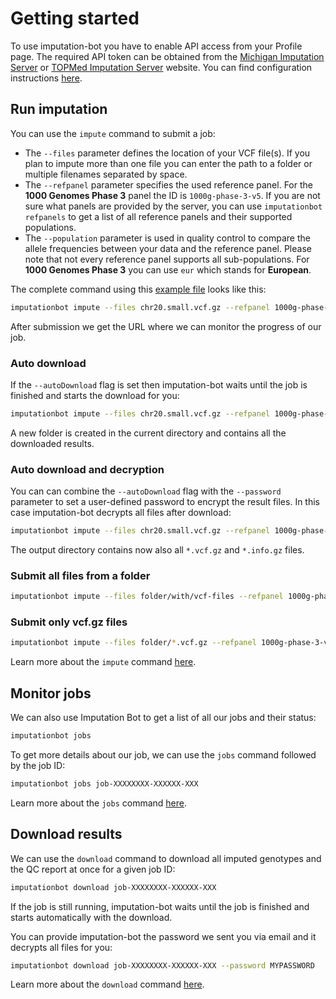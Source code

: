 # Getting started

To use imputation-bot you have to enable API access from your Profile page. The required API token can be obtained from the [Michigan Imputation Server](https://imputationserver.sph.umich.edu) or [TOPMed Imputation Server](https://imputation.biodatacatalyst.nhlbi.nih.gov/) website. You can find configuration instructions [here](instances.md).


## Run imputation

You can use the `impute` command to submit a job:

- The `--files` parameter defines the location of your VCF file(s). If you plan to impute more than one file you can enter the path to a folder or multiple filenames separated by space.
- The `--refpanel` parameter specifies the used reference panel. For the **1000 Genomes Phase 3** panel the ID is `1000g-phase-3-v5`. If you are not sure what panels are provided by the server, you can use `imputationbot refpanels` to get a list of all reference panels and their supported populations.
- The `--population` parameter is used in quality control to compare the allele frequencies between your data and the reference panel. Please note that not every reference panel supports all sub-populations. For **1000 Genomes Phase 3** you can use `eur` which stands for **European**.

The complete command using this [example file](https://github.com/lukfor/imputationserver-ashg20/raw/main/files/chr20.R50.merged.1.330k.recode.small.vcf.gz) looks like this:


```sh
imputationbot impute --files chr20.small.vcf.gz --refpanel 1000g-phase-3-v5 --population eur
```

After submission we get the URL where we can monitor the progress of our job.

### Auto download

If the `--autoDownload` flag is set then imputation-bot waits until the job is finished and starts the download for you:

```sh
imputationbot impute --files chr20.small.vcf.gz --refpanel 1000g-phase-3-v5 --population eur --autoDownload
```
A new folder is created in the current directory and contains all the downloaded results.

### Auto download and decryption

You can can combine the `--autoDownload` flag with the `--password` parameter to set a user-defined password to encrypt the result files. In this case imputation-bot decrypts all files after download:

```sh
imputationbot impute --files chr20.small.vcf.gz --refpanel 1000g-phase-3-v5 --population eur --autoDownload --password my_strong_password
```
The output directory contains now also all `*.vcf.gz` and `*.info.gz` files.

### Submit all files from a folder

```sh
imputationbot impute --files folder/with/vcf-files --refpanel 1000g-phase-3-v5 --population eur
```

### Submit only vcf.gz files

```sh
imputationbot impute --files folder/*.vcf.gz --refpanel 1000g-phase-3-v5 --population eur
```

Learn more about the `impute` command [here](submit-jobs.md).

## Monitor jobs

We can also use Imputation Bot to get a list of all our jobs and their status:

```sh
imputationbot jobs
```

To get more details about our job, we can use the `jobs` command followed by the job ID:

```sh
imputationbot jobs job-XXXXXXXX-XXXXXX-XXX
```

Learn more about the `jobs` command [here](list-jobs.md).

## Download results

We can use the `download` command to download all imputed genotypes and the QC report at once for a given job ID:

```sh
imputationbot download job-XXXXXXXX-XXXXXX-XXX
```

If the job is still running, imputation-bot waits until the job is finished and starts automatically with the download.

You can provide imputation-bot the password we sent you via email and it decrypts all files for you:

```sh
imputationbot download job-XXXXXXXX-XXXXXX-XXX --password MYPASSWORD
```

Learn more about the `download` command [here](download-results.md).
